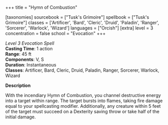 +++
title = "Hymn of Combustion"

[taxonomies]
sourcebook = ["Tusk's Grimoire"]
spellbook = ["Tusk's Grimoire"]
classes = ['Artificer', 'Bard', 'Cleric', 'Druid', 'Paladin', 'Ranger', 'Sorcerer', 'Warlock', 'Wizard']
languages = ["Orcish"]
[extra]
level = 3
concentration = false
school = "Evocation"
+++

*Level 3 Evocation Spell*  
**Casting Time**: 1 action  
**Range**: 45 ft  
**Components**: V, S  
**Duration**: Instantaneous  
**Classes**: Artificer, Bard, Cleric, Druid, Paladin, Ranger, Sorcerer, Warlock, Wizard  

**Description**


With the incendiary Hymn of Combustion, you channel destructive energy into a target within range. The target bursts into flames, taking fire damage equal to your spellcasting modifier. Additionally, any creature within 5 feet of the target must succeed on a Dexterity saving throw or take half of the initial damage.


